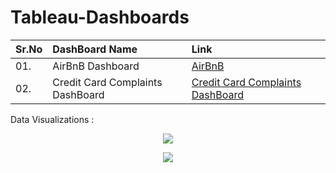 # Tableau-Dashboards


| **Sr.No** | **DashBoard Name** | **Link** |
| -------------------- | :--------------------- |:---------------------------|
| 01. | AirBnB Dashboard | [AirBnB](https://public.tableau.com/app/profile/shubham3310/viz/AirBnBDashboard_16711046154050/AirBnBDashBoard) |
| 02. | Credit Card Complaints DashBoard |[Credit Card Complaints DashBoard](https://public.tableau.com/app/profile/shubham3310/viz/CreditCardComplaintsDashboard/Dashboard1) |


Data Visualizations :

<p align="center"><img src='https://i.postimg.cc/bvC35V5F/AirBnB.png'><p align="center">
  
<p align="center"><img src='https://i.postimg.cc/tC3Db4f6/CC.png'><p align="center">  

